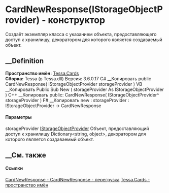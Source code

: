 # CardNewResponse(IStorageObjectProvider) - конструктор
Создаёт экземпляр класса с указанием объекта, предоставляющего доступ к
хранилищу, декоратором для которого является создаваемый объект.
## __Definition
 **Пространство имён:** [Tessa.Cards](N_Tessa_Cards.htm)  
 **Сборка:** Tessa (в Tessa.dll) Версия: 3.6.0.17
C# __Копировать
     public CardNewResponse(
    	IStorageObjectProvider storageProvider
    )
VB __Копировать
     Public Sub New ( 
    	storageProvider As IStorageObjectProvider
    )
C++ __Копировать
     public:
    CardNewResponse(
    	IStorageObjectProvider^ storageProvider
    )
F# __Копировать
     new : 
            storageProvider : IStorageObjectProvider -> CardNewResponse
#### Параметры
storageProvider
[IStorageObjectProvider](T_Tessa_Platform_Storage_IStorageObjectProvider.htm)
     Объект, предоставляющий доступ к хранилищу Dictionary<string, object>, декоратором для которого является создаваемый объект. 
## __См. также
#### Ссылки
[CardNewResponse - ](T_Tessa_Cards_CardNewResponse.htm)
[CardNewResponse - перегрузка](Overload_Tessa_Cards_CardNewResponse__ctor.htm)
[Tessa.Cards - пространство имён](N_Tessa_Cards.htm)
